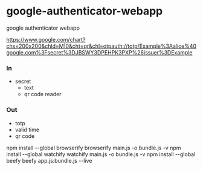 # google-authenticator-webapp
google authenticator webapp

https://www.google.com/chart?chs=200x200&chld=M|0&cht=qr&chl=otpauth://totp/Example%3Aalice%40google.com%3Fsecret%3DJBSWY3DPEHPK3PXP%26issuer%3DExample

### In
* secret
  * text
  * qr code reader

### Out
* totp
* valid time
* qr code


npm install --global browserify
  browserify main.js -o bundle.js -v
npm install --global watchify
  watchify main.js -o bundle.js -v
npm install --global beefy
  beefy app.js:bundle.js --live
